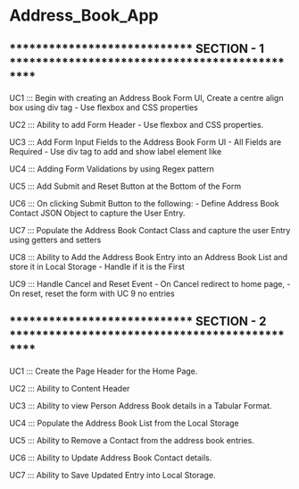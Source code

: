 # Address_Book_App

**************************** SECTION - 1 **********************************************
--------------------------------------------------------------------------------------------------

UC1 ::: Begin with creating an Address Book Form UI, Create a centre align box using div tag - Use flexbox and CSS properties

UC2 ::: Ability to add Form Header - Use flexbox and CSS properties.

UC3 ::: Add Form Input Fields to the Address Book Form UI - All Fields are Required - Use div tag to add and show label element like

UC4 ::: Adding Form Validations by using Regex pattern

UC5 ::: Add Submit and Reset Button at the Bottom of the Form 

UC6 ::: On clicking Submit Button to the following: - Define Address Book Contact JSON Object to capture the User Entry.

UC7 ::: Populate the Address Book Contact Class and capture the user Entry using getters and setters

UC8 ::: Ability to Add the Address Book Entry into an Address Book List and store it in Local Storage - Handle if it is the First

UC9 ::: Handle Cancel and Reset Event - On Cancel redirect to home page, - On reset, reset the form with UC 9 no entries

**************************** SECTION - 2 **********************************************
--------------------------------------------------------------------------------------------------

UC1 ::: Create the Page Header for the Home Page.

UC2 ::: Ability to Content Header

UC3 ::: Ability to view Person Address Book details in a Tabular Format.

UC4 ::: Populate the Address Book List from the Local Storage

UC5 ::: Ability to Remove a Contact from the address book entries.

UC6 ::: Ability to Update Address Book Contact details.

UC7 ::: Ability to Save Updated Entry into Local Storage.
